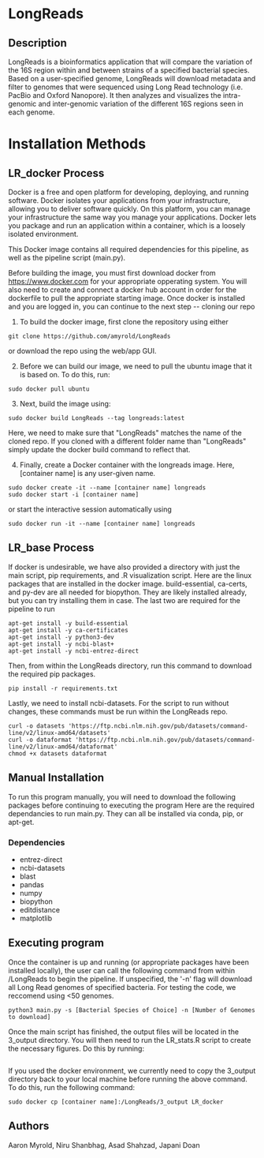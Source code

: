 # LongReads

## Description
LongReads is a bioinformatics application that will compare the variation of the 16S region within and between strains of a specified bacterial species. Based on a user-specified genome, LongReads will download metadata and filter to genomes that were sequenced using Long Read technology (i.e. PacBio and Oxford Nanopore). It then analyzes and visualizes the intra-genomic and inter-genomic variation of the different 16S regions seen in each genome. 

# Installation Methods

## LR_docker Process
Docker is a free and open platform for developing, deploying, and running software. Docker isolates your applications from your infrastructure, allowing you to deliver software quickly. On this platform, you can manage your infrastructure the same way you manage your applications. Docker lets you package and run an application within a container, which is a loosely isolated environment.

This Docker image contains all required dependencies for this pipeline, as well as the pipeline script (main.py). 

Before building the image, you must first download docker from https://www.docker.com for your appropriate opperating system. You will also need to create and connect a docker hub account in order for the dockerfile to pull the appropriate starting image. 
Once docker is installed and you are logged in, you can continue to the next step -- cloning our repo

1. To build the docker image, first clone the repository using either
```
git clone https://github.com/amyrold/LongReads
```
or download the repo using the web/app GUI.

2. Before we can build our image, we need to pull the ubuntu image that it is based on. To do this, run:
```
sudo docker pull ubuntu
```

3. Next, build the image using:
```
sudo docker build LongReads --tag longreads:latest
```
Here, we need to make sure that "LongReads" matches the name of the cloned repo. If you cloned with a different folder name than "LongReads" simply update the docker build command to reflect that. 


4. Finally, create a Docker container with the longreads image. Here, [container name] is any user-given name.
```
sudo docker create -it --name [container name] longreads
sudo docker start -i [container name]
```
or start the interactive session automatically using
```
sudo docker run -it --name [container name] longreads
```

## LR_base Process
If docker is undesirable, we have also provided a directory with just the main script, pip requirements, and .R visualization script.
Here are the linux packages that are installed in the docker image. build-essential, ca-certs, and py-dev are all needed for biopython. They are likely installed already, but you can try installing them in case. The last two are required for the pipeline to run
```
apt-get install -y build-essential
apt-get install -y ca-certificates
apt-get install -y python3-dev
apt-get install -y ncbi-blast+
apt-get install -y ncbi-entrez-direct
```
Then, from within the LongReads directory, run this command to download the required pip packages. 
```
pip install -r requirements.txt
```
Lastly, we need to install ncbi-datasets. For the script to run without changes, these commands must be run within the LongReads repo. 
```
curl -o datasets 'https://ftp.ncbi.nlm.nih.gov/pub/datasets/command-line/v2/linux-amd64/datasets'
curl -o dataformat 'https://ftp.ncbi.nlm.nih.gov/pub/datasets/command-line/v2/linux-amd64/dataformat'
chmod +x datasets dataformat
```


## Manual Installation
To run this program manually, you will need to download the following packages before continuing to executing the program
Here are the required dependancies to run main.py. They can all be installed via conda, pip, or apt-get. 
### Dependencies
- entrez-direct
- ncbi-datasets
- blast
- pandas
- numpy
- biopython
- editdistance
- matplotlib

## Executing program
Once the container is up and running (or appropriate packages have been installed locally), the user can call the following command from within /LongReads to begin the pipeline. If unspecified, the '-n' flag will download all Long Read genomes of specified bacteria. For testing the code, we reccomend using <50 genomes. 
```
python3 main.py -s [Bacterial Species of Choice] -n [Number of Genomes to download]
```
Once the main script has finished, the output files will be located in the 3_output directory. You will then need to run the LR_stats.R script to create the necessary figures. Do this by running:
```
```
If you used the docker environment, we currently need to copy the 3_output directory back to your local machine before running the above command. To do this, run the following command:
```
sudo docker cp [container name]:/LongReads/3_output LR_docker
```


## Authors
Aaron Myrold, Niru Shanbhag, Asad Shahzad, Japani Doan
